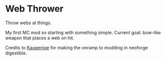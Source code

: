 # Web Thrower

Throw webs at things.

My first MC mod so starting with something simple. Current goal: bow-like weapon that places a web on hit.

Credits to [Kaupenjoe](https://www.youtube.com/playlist?list=PLKGarocXCE1G6CQOoiYdMVx-E1d9F_itF) for making the onramp to modding in neoforge digestible.
